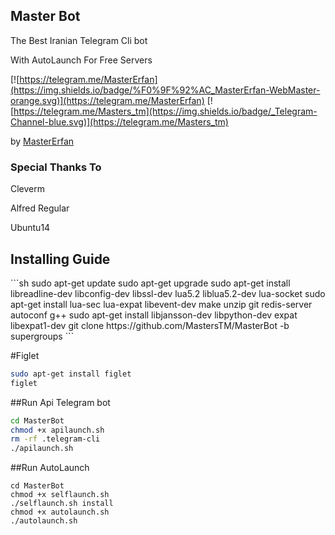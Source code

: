 <h2><b>Master Bot</b></h2>
The Best Iranian Telegram Cli bot
 
With AutoLaunch For Free Servers

 
[![https://telegram.me/MasterErfan](https://img.shields.io/badge/%F0%9F%92%AC_MasterErfan-WebMaster-orange.svg)](https://telegram.me/MasterErfan) 
[![https://telegram.me/Masters_tm](https://img.shields.io/badge/_Telegram-Channel-blue.svg)](https://telegram.me/Masters_tm) 

 by [MasterErfan](https://telegram.me/MasterErfan) 
 
 
 <h3>Special Thanks To</h3>
  Cleverm
  
  
  Alfred Regular
  
  Ubuntu14


<h2>Installing Guide</h2>
```sh
sudo apt-get update
sudo apt-get upgrade
sudo apt-get install libreadline-dev libconfig-dev libssl-dev lua5.2 liblua5.2-dev lua-socket
sudo apt-get install lua-sec lua-expat libevent-dev make unzip git redis-server autoconf g++ 
sudo apt-get install libjansson-dev libpython-dev expat libexpat1-dev
git clone https://github.com/MastersTM/MasterBot -b supergroups
```

#Figlet

```sh
sudo apt-get install figlet
figlet
```



##Run Api Telegram bot 

```sh
cd MasterBot
chmod +x apilaunch.sh
rm -rf .telegram-cli
./apilaunch.sh
```


##Run AutoLaunch

```
cd MasterBot
chmod +x selflaunch.sh
./selflaunch.sh install
chmod +x autolaunch.sh
./autolaunch.sh
```
